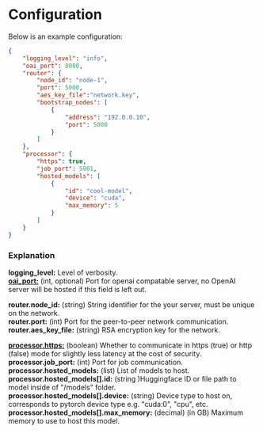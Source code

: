 # Configuration

Below is an example configuration:
```json
{
    "logging_level": "info",
    "oai_port": 8080,
    "router": {
        "node_id": "node-1",
        "port": 5000,
        "aes_key_file":"network.key",
        "bootstrap_nodes": [
            {
                "address": "192.0.0.10",
                "port": 5000
            }
        ]
    },
    "processor": {
        "https": true,
        "job_port": 5001,
        "hosted_models": [
            {
                "id": "cool-model",
                "device": "cuda",
                "max_memory": 5
            }
        ]
    }
}
```

### Explanation
**logging_level:** Level of verbosity.  
[**oai_port:**](./oai.md) (int, optional) Port for openai compatable server, no OpenAI server will be hosted if this field is left out.  
  
**router.node_id:** (string) String identifier for the your server, must be unique on the network.  
**router.port:** (int) Port for the peer-to-peer network communication.  
**router.aes_key_file:** (string) RSA encryption key for the network.  
  
[**processor.https:**](./https.md) (boolean) Whether to communicate in https (true) or http (false) mode for slightly less latency at the cost of security.  
**processor.job_port:** (int) Port for job communication.  
**processor.hosted_models:** (list) List of models to host.  
**processor.hosted_models[].id:** (string )Huggingface ID or file path to model inside of "/models" folder.  
**processor.hosted_models[].device:** (string) Device type to host on, corresponds to pytorch device type e.g. "cuda:0", "cpu", etc.
**processor.hosted_models[].max_memory:** (decimal) (in GB) Maximum memory to use to host this model.  